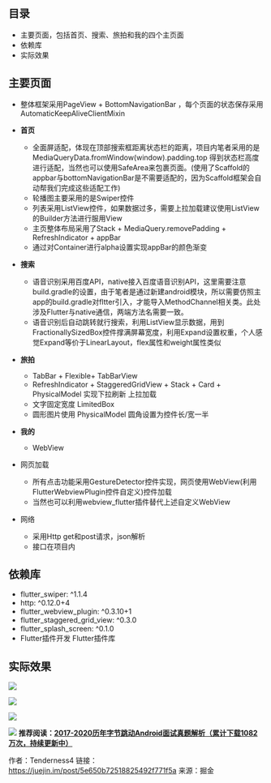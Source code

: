 ## 目录

*   主要页面，包括首页、搜索、旅拍和我的四个主页面
*   依赖库
*   实际效果

## 主要页面

*   整体框架采用PageView + BottomNavigationBar ，每个页面的状态保存采用AutomaticKeepAliveClientMixin

*   **首页**

    *   全面屏适配，体现在顶部搜索框距离状态栏的距离，项目内笔者采用的是 MediaQueryData.fromWindow(window).padding.top 得到状态栏高度进行适配，当然也可以使用SafeArea来包裹页面。(使用了Scaffold的appbar与bottomNavigationBar是不需要适配的，因为Scaffold框架会自动帮我们完成这些适配工作)
    *   轮播图主要采用的是Swiper控件
    *   列表采用ListView控件，如果数据过多，需要上拉加载建议使用ListView的Builder方法进行服用View
    *   主页整体布局采用了Stack + MediaQuery.removePadding + RefreshIndicator + appBar
    *   通过对Container进行alpha设置实现appBar的颜色渐变
*   **搜索**

    *   语音识别采用百度API，native接入百度语音识别API，这里需要注意build.gradle的设置，由于笔者是通过新建android模块，所以需要仿照主app的build.gradle对fltter引入，才能导入MethodChannel相关类。此处涉及Flutter与native通信，两端方法名需要一致。
    *   语音识别后自动跳转就行搜索，利用ListView显示数据，用到FractionallySizedBox控件撑满屏幕宽度，利用Expand设置权重，个人感觉Expand等价于LinearLayout，flex属性和weight属性类似
*   **旅拍**

    *   TabBar + Flexible+ TabBarView
    *   RefreshIndicator + StaggeredGridView + Stack + Card + PhysicalModel 实现下拉刷新 上拉加载
    *   文字固定宽度 LimitedBox
    *   圆形图片使用 PhysicalModel 圆角设置为控件长/宽一半
*   **我的**

    *   WebView
*   网页加载

    *   所有点击功能采用GestureDetector控件实现，网页使用WebView(利用FlutterWebviewPlugin控件自定义)控件加载
    *   当然也可以利用webview_flutter插件替代上述自定义WebView
*   网络

    *   采用Http get和post请求，json解析
    *   接口在项目内

## 依赖库

*   flutter_swiper: ^1.1.4
*   http: ^0.12.0+4
*   flutter_webview_plugin: ^0.3.10+1
*   flutter_staggered_grid_view: ^0.3.0
*   flutter_splash_screen: ^0.1.0
*   Flutter插件开发 Flutter插件库

## 实际效果

![](https://upload-images.jianshu.io/upload_images/19956127-a3626ffb91f83478.png?imageMogr2/auto-orient/strip%7CimageView2/2/w/1240)


![](https://upload-images.jianshu.io/upload_images/19956127-60e0f169db966e0c.png?imageMogr2/auto-orient/strip%7CimageView2/2/w/1240)


![](https://upload-images.jianshu.io/upload_images/19956127-b8a6aa485885fb65.png?imageMogr2/auto-orient/strip%7CimageView2/2/w/1240)


![](https://upload-images.jianshu.io/upload_images/19956127-33006e0bdef68723.png?imageMogr2/auto-orient/strip%7CimageView2/2/w/1240)
**推荐阅读：[2017-2020历年字节跳动Android面试真题解析（累计下载1082万次，持续更新中）](https://www.jianshu.com/p/7f9ade51232e)**


作者：Tenderness4
链接：https://juejin.im/post/5e650b72518825492f771f5a
来源：掘金

